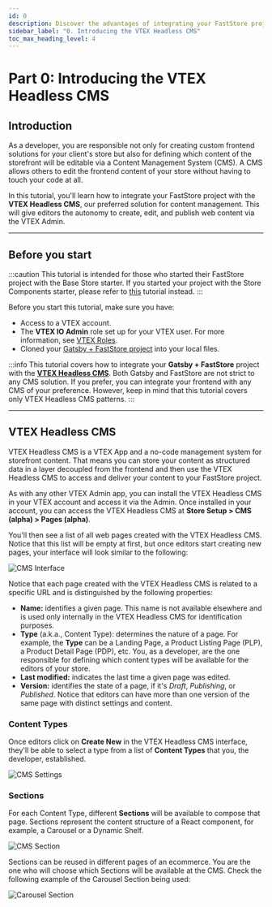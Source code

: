 ```yaml
---
id: 0
description: Discover the advantages of integrating your FastStore project with a CMS and get to know the VTEX Headless CMS.
sidebar_label: "0. Introducing the VTEX Headless CMS"
toc_max_heading_level: 4
---
```


# Part 0: Introducing the VTEX Headless CMS

## Introduction

As a developer, you are responsible not only for creating custom frontend solutions for your client's store but also for defining which content of the storefront will be editable via a Content Management System (CMS). A CMS allows others to edit the frontend content of your store without having to touch your code at all. 

In this tutorial, you'll learn how to integrate your FastStore project with the **VTEX Headless CMS**, our preferred solution for content management. This will give editors the autonomy to create, edit, and publish web content via the VTEX Admin.

---

## Before you start

:::caution
This tutorial is intended for those who started their FastStore project with the Base Store starter. If you started your project with the Store Components starter, please refer to [this](/tutorials/cms-storecomponents/overview) tutorial instead.
:::

Before you start this tutorial, make sure you have:

- Access to a VTEX account.
- The **VTEX IO Admin** role set up for your VTEX user. For more information, see [VTEX Roles](https://help.vtex.com/en/tutorial/roles--7HKK5Uau2H6wxE1rH5oRbc).
- Cloned your [Gatsby + FastStore project](/tutorials/gatsby-overview) into your local files.

:::info
This tutorial covers how to integrate your **Gatsby + FastStore** project with the [**VTEX Headless CMS**](https://help.vtex.com/). Both Gatsby and FastStore are not strict to any CMS solution. If you prefer, you can integrate your frontend with any CMS of your preference. However, keep in mind that this tutorial covers only VTEX Headless CMS patterns.
:::

---

## VTEX Headless CMS

VTEX Headless CMS is a VTEX App and a no-code management system for storefront content. That means you can store your content as structured data in a layer decoupled from the frontend and then use the VTEX Headless CMS to access and deliver your content to your FastStore project.

As with any other VTEX Admin app, you can install the VTEX Headless CMS in your VTEX account and access it via the Admin. Once installed in your account, you can access the VTEX Headless CMS at **Store Setup > CMS (alpha) > Pages (alpha)**. 

You'll then see a list of all web pages created with the VTEX Headless CMS. Notice that this list will be empty at first, but once editors start creating new pages, your interface will look similar to the following:

![CMS Interface](https://vtexhelp.vtexassets.com/assets/docs/src/cms___37112353021879c47a4724d4a5cf67aa.png)

Notice that each page created with the VTEX Headless CMS is related to a specific URL and is distinguished by the following properties:

- **Name:**  identifies a given page. This name is not available elsewhere and is used only internally in the VTEX Headless CMS for identification purposes.
- **Type** (a.k.a., Content Type): determines the nature of a page. For example, the **Type** can be a Landing Page, a Product Listing Page (PLP), a Product Detail Page (PDP), etc. You, as a developer, are the one responsible for defining which content types will be available for the editors of your store.
- **Last modified:** indicates the last time a given page was edited.
- **Version:** identifies the state of a page, if it's *Draft*, *Publishing*, or *Published*. Notice that editors can have more than one version of the same page with distinct settings and content. 

### Content Types

Once editors click on **Create New** in the VTEX Headless CMS interface, they'll be able to select a type from a list of **Content Types** that you, the developer, established.

![CMS Settings](https://vtexhelp.vtexassets.com/assets/docs/src/cms-content-types___f74003dbbffde1d11b5d38800c31933b.png)

### Sections

For each Content Type, different **Sections** will be available to compose that page. Sections represent the content structure of a React component, for example, a Carousel or a Dynamic Shelf. 

![CMS Section](https://vtexhelp.vtexassets.com/assets/docs/src/cms-section___d3211ca1a5752e2498b58970872d9aaf.png)

Sections can be reused in different pages of an ecommerce. You are the one who will choose which Sections will be available at the CMS. Check the following example of the Carousel Section being used:

![Carousel Section](https://vtexhelp.vtexassets.com/assets/docs/src/cms-carousel___e9a4053e9ec30ee94466150e82b9dc93.png)